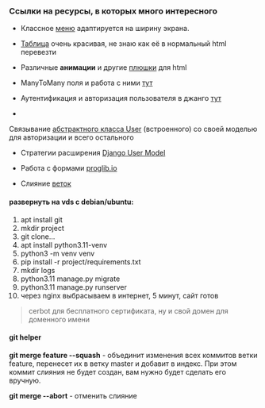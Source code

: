 ### Ссылки на ресурсы, в которых много интересного

* Классное [меню](https://codepen.io/alticreation/pen/YWyEpm) адаптируется на ширину экрана.

* [Таблица](https://codepen.io/takaneichinose/pen/QWyXjNP?editors=1000) очень красивая, не знаю как её в нормальный html
  перевезти

* Различные **анимации** и другие [плюшки](https://www.cssportal.com) для html

* ManyToMany поля и работа с ними [тут](https://metanit.com/python/django/5.7.php)

* Аутентификация и авторизация пользователя в джанго [тут](https://habr.com/ru/articles/787040/)

*
Связывание [абстрактного класса User](https://proproprogs.ru/django4/django4-rasshirenie-modeli-user-klass-abstractuser)
(вcтроенного) со своей моделью для авторизации и всего остального

* Стратегии расширения [Django User Model](https://habr.com/ru/articles/313764/)

* Работа с формами [proglib.io](https://proglib.io/p/study_html_forms)

* Слияние [веток](https://git.github.io/git-scm.com/book/ru/v2/Ветвление-в-Git-Перебазирование/)

#### развернуть на vds с debian/ubuntu:

1. apt install git
2. mkdir project
3. git clone...
4. apt install python3.11-venv
5. python3 -m venv venv
6. pip install -r project/requirements.txt
7. mkdir logs
8. python3.11 manage.py migrate
9. python3.11 manage.py runserver
10. через nginx выбрасываем в интернет, 5 минут, сайт готов

> cerbot для бесплатного сертификата, ну и свой домен для доменного имени

#### git helper

__git merge feature --squash__ - объединит изменения всех коммитов ветки feature, перенесет их в ветку master
и добавит в индекс. При этом коммит слияния не будет создан, вам нужно будет сделать его вручную.

__git merge --abort__ - отменить слияние